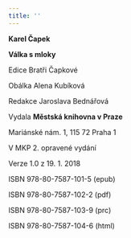 ```yaml
---
title: ''
---
```


**Karel Čapek**

**Válka s mloky**

Edice Bratři Čapkové

Obálka Alena Kubíková

Redakce Jaroslava Bednářová

Vydala **Městská knihovna v Praze**

Mariánské nám. 1, 115 72 Praha 1

V MKP 2. opravené vydání

Verze 1.0 z 19. 1. 2018

ISBN 978-80-7587-101-5 (epub)

ISBN 978-80-7587-102-2 (pdf)

ISBN 978-80-7587-103-9 (prc)

ISBN 978-80-7587-104-6 (html)
